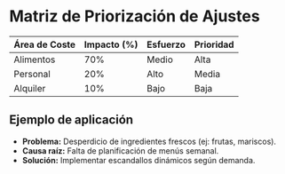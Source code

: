# Matriz de Priorización de Ajustes  
| Área de Coste | Impacto (%) | Esfuerzo | Prioridad |  
|----------------|-------------|----------|-----------|  
| Alimentos | 70% | Medio | Alta |  
| Personal | 20% | Alto | Media |  
| Alquiler | 10% | Bajo | Baja |  

## Ejemplo de aplicación  
- **Problema:** Desperdicio de ingredientes frescos (ej: frutas, mariscos).  
- **Causa raíz:** Falta de planificación de menús semanal.  
- **Solución:** Implementar escandallos dinámicos según demanda.  